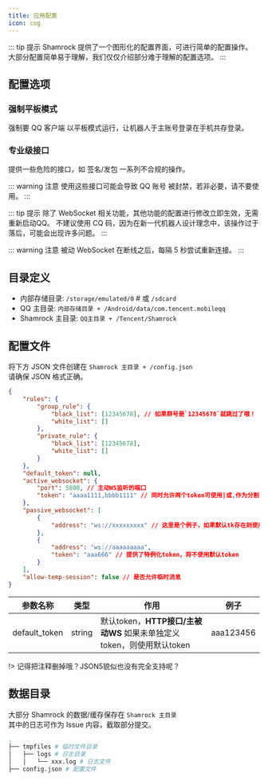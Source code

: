 ```yaml
---
title: 应用配置
icon: cog
---
```


::: tip 提示
Shamrock 提供了一个图形化的配置界面，可进行简单的配置操作。  
大部分配置简单易于理解，我们仅仅介绍部分难于理解的配置选项。
:::

## 配置选项

### 强制平板模式

<!-- 这句话我不是很理解，不知道是不是这个意思 -->

强制要 QQ 客户端 以平板模式运行，让机器人于主账号登录在手机共存登录。

### 专业级接口

提供一些危险的接口，如 签名/发包 一系列不合规的操作。

::: warning 注意
使用这些接口可能会导致 QQ 账号 被封禁，若非必要，请不要使用。
:::

::: tip 提示
除了 WebSocket 相关功能，其他功能的配置进行修改立即生效，无需重新启动QQ。
不建议使用 CQ 码，因为在新一代机器人设计理念中，该操作过于落后，可能会出现许多问题。
:::

::: warning 注意
被动 WebSocket 在断线之后，每隔 5 秒尝试重新连接。
:::

## 目录定义

- 内部存储目录: `/storage/emulated/0` # 或 `/sdcard`
- QQ 主目录: `内部存储目录 + /Android/data/com.tencent.mobileqq`
- Shamrock 主目录: `QQ主目录 + /Tencent/Shamrock`

## 配置文件

将下方 JSON 文件创建在 `Shamrock 主目录 + /config.json`  
请确保 JSON 格式正确。

```json
{
    "rules": {
        "group_rule": {
            "black_list": [12345678], // 如果群号是`12345678`就跳过了哦！
            "white_list": []
        },
        "private_rule": {
            "black_list": [12345678],
            "white_list": []
        }
    },
    "default_token": null,
    "active_websocket": {
        "port": 5800, // 主动WS监听的端口
        "token": "aaaa1111,bbbb1111" // 同时允许两个token可使用|或,作为分割
    },
    "passive_websocket": [
        {
            "address": "ws://xxxxxxxxx" // 这里是个例子，如果默认tk存在则使用默认token鉴权
        },
        {
            "address": "ws://aaaaaaaaa",
            "token": "aaa666" // 提供了特例化token，将不使用默认token
        }
    ],
    "allow-temp-session": false // 是否允许临时消息
}
```

| 参数名称 | 类型 | 作用 | 例子 |
|---------|------|------|-----|
| default_token | string   | 默认token，**HTTP接口/主被动WS** 如果未单独定义token，则使用默认token   | aaa123456  |


!> 记得把注释删掉哦？JSON5貌似也没有完全支持呢？

## 数据目录

大部分 Shamrock 的数据/缓存保存在 `Shamrock 主目录`  
其中的日志可作为 Issue 内容，截取部分提交。

```bash
.
├── tmpfiles # 临时文件目录
│   ├── logs # 日志目录
│   │   └── xxx.log # 日志文件
├── config.json # 配置文件
```
